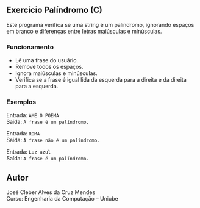 ## Exercício Palíndromo (C)

Este programa verifica se uma string é um palíndromo, ignorando espaços em branco e diferenças entre letras maiúsculas e minúsculas.

### Funcionamento

- Lê uma frase do usuário.
- Remove todos os espaços.
- Ignora maiúsculas e minúsculas.
- Verifica se a frase é igual lida da esquerda para a direita e da direita para a esquerda.

### Exemplos

Entrada: `AME O POEMA`  
Saída: `A frase é um palíndromo.`

Entrada: `ROMA`  
Saída: `A frase não é um palíndromo.`

Entrada: `Luz azul`  
Saída: `A frase é um palíndromo.`

## Autor
José Cleber Alves da Cruz Mendes  
Curso: Engenharia da Computação – Uniube
